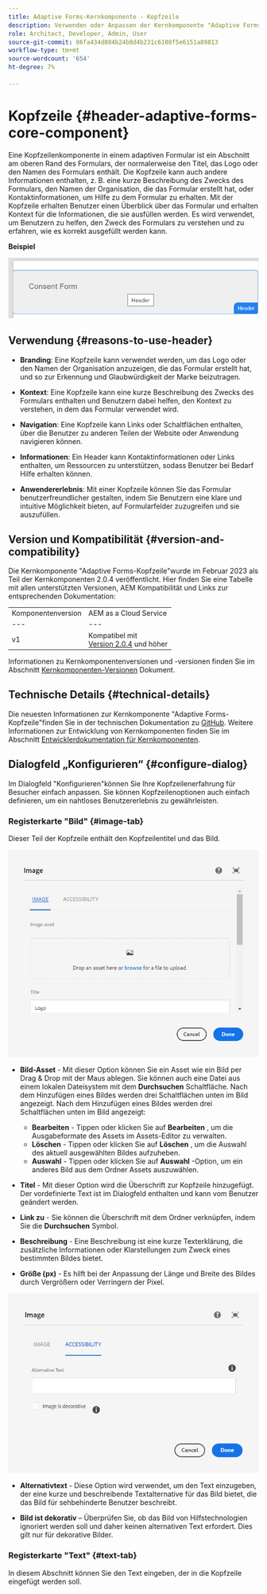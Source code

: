 ```yaml
---
title: Adaptive Forms-Kernkomponente - Kopfzeile
description: Verwenden oder Anpassen der Kernkomponente "Adaptive Forms-Kopfzeile".
role: Architect, Developer, Admin, User
source-git-commit: 86fa434d884b24b8d4b231c6108f5e6151a89813
workflow-type: tm+mt
source-wordcount: '654'
ht-degree: 7%

---
```



# Kopfzeile {#header-adaptive-forms-core-component}

Eine Kopfzeilenkomponente in einem adaptiven Formular ist ein Abschnitt am oberen Rand des Formulars, der normalerweise den Titel, das Logo oder den Namen des Formulars enthält. Die Kopfzeile kann auch andere Informationen enthalten, z. B. eine kurze Beschreibung des Zwecks des Formulars, den Namen der Organisation, die das Formular erstellt hat, oder Kontaktinformationen, um Hilfe zu dem Formular zu erhalten. Mit der Kopfzeile erhalten Benutzer einen Überblick über das Formular und erhalten Kontext für die Informationen, die sie ausfüllen werden. Es wird verwendet, um Benutzern zu helfen, den Zweck des Formulars zu verstehen und zu erfahren, wie es korrekt ausgefüllt werden kann.

**Beispiel**

![](/help/adaptive-forms/assets/header.png)

## Verwendung {#reasons-to-use-header}

* **Branding**: Eine Kopfzeile kann verwendet werden, um das Logo oder den Namen der Organisation anzuzeigen, die das Formular erstellt hat, und so zur Erkennung und Glaubwürdigkeit der Marke beizutragen.

* **Kontext**: Eine Kopfzeile kann eine kurze Beschreibung des Zwecks des Formulars enthalten und Benutzern dabei helfen, den Kontext zu verstehen, in dem das Formular verwendet wird.

* **Navigation**: Eine Kopfzeile kann Links oder Schaltflächen enthalten, über die Benutzer zu anderen Teilen der Website oder Anwendung navigieren können.

* **Informationen**: Ein Header kann Kontaktinformationen oder Links enthalten, um Ressourcen zu unterstützen, sodass Benutzer bei Bedarf Hilfe erhalten können.

* **Anwendererlebnis**: Mit einer Kopfzeile können Sie das Formular benutzerfreundlicher gestalten, indem Sie Benutzern eine klare und intuitive Möglichkeit bieten, auf Formularfelder zuzugreifen und sie auszufüllen.

## Version und Kompatibilität {#version-and-compatibility}

Die Kernkomponente &quot;Adaptive Forms-Kopfzeile&quot;wurde im Februar 2023 als Teil der Kernkomponenten 2.0.4 veröffentlicht. Hier finden Sie eine Tabelle mit allen unterstützten Versionen, AEM Kompatibilität und Links zur entsprechenden Dokumentation:

|  |  |
|---|---|
| Komponentenversion | AEM as a Cloud Service |
| --- | --- |
| v1 | Kompatibel mit<br>[Version 2.0.4](/help/versions.md) und höher | Kompatibel | Kompatibel |
Informationen zu Kernkomponentenversionen und -versionen finden Sie im Abschnitt [Kernkomponenten-Versionen](/help/versions.md) Dokument.


<!-- ## Sample Component Output {#sample-component-output}

To experience the Accordion Component as well as see examples of its configuration options as well as HTML and JSON output, visit the [Component Library](https://adobe.com/go/aem_cmp_library_accordion). -->


## Technische Details {#technical-details}

Die neuesten Informationen zur Kernkomponente &quot;Adaptive Forms-Kopfzeile&quot;finden Sie in der technischen Dokumentation zu [GitHub](https://github.com/adobe/aem-core-forms-components/tree/master/ui.af.apps/src/main/content/jcr_root/apps/core/fd/components/form/pageheader/v1/pageheader). Weitere Informationen zur Entwicklung von Kernkomponenten finden Sie im Abschnitt [Entwicklerdokumentation für Kernkomponenten](/help/developing/overview.md).

## Dialogfeld „Konfigurieren“ {#configure-dialog}

Im Dialogfeld &quot;Konfigurieren&quot;können Sie Ihre Kopfzeilenerfahrung für Besucher einfach anpassen. Sie können Kopfzeilenoptionen auch einfach definieren, um ein nahtloses Benutzererlebnis zu gewährleisten.

### Registerkarte &quot;Bild&quot; {#image-tab}

Dieser Teil der Kopfzeile enthält den Kopfzeilentitel und das Bild.

![ImageTab](/help/adaptive-forms/assets/header_image.png)

* **Bild-Asset** - Mit dieser Option können Sie ein Asset wie ein Bild per Drag &amp; Drop mit der Maus ablegen. Sie können auch eine Datei aus einem lokalen Dateisystem mit dem **Durchsuchen** Schaltfläche. Nach dem Hinzufügen eines Bildes werden drei Schaltflächen unten im Bild angezeigt. Nach dem Hinzufügen eines Bildes werden drei Schaltflächen unten im Bild angezeigt:
   * **Bearbeiten** - Tippen oder klicken Sie auf **Bearbeiten** , um die Ausgabeformate des Assets im Assets-Editor zu verwalten.
   * **Löschen** - Tippen oder klicken Sie auf **Löschen** , um die Auswahl des aktuell ausgewählten Bildes aufzuheben.
   * **Auswahl** - Tippen oder klicken Sie auf **Auswahl**  -Option, um ein anderes Bild aus dem Ordner Assets auszuwählen.

* **Titel** - Mit dieser Option wird die Überschrift zur Kopfzeile hinzugefügt. Der vordefinierte Text ist im Dialogfeld enthalten und kann vom Benutzer geändert werden.
* **Link zu** - Sie können die Überschrift mit dem Ordner verknüpfen, indem Sie die **Durchsuchen** Symbol.
* **Beschreibung** - Eine Beschreibung ist eine kurze Texterklärung, die zusätzliche Informationen oder Klarstellungen zum Zweck eines bestimmten Bildes bietet.
* **Größe (px)** - Es hilft bei der Anpassung der Länge und Breite des Bildes durch Vergrößern oder Verringern der Pixel.

![Registerkarte &quot;Barrierefreiheit&quot;](/help/adaptive-forms/assets/header_accessibility.png)

* **Alternativtext** - Diese Option wird verwendet, um den Text einzugeben, der eine kurze und beschreibende Textalternative für das Bild bietet, die das Bild für sehbehinderte Benutzer beschreibt.

* **Bild ist dekorativ** – Überprüfen Sie, ob das Bild von Hilfstechnologien ignoriert werden soll und daher keinen alternativen Text erfordert. Dies gilt nur für dekorative Bilder.

### Registerkarte &quot;Text&quot; {#text-tab}

In diesem Abschnitt können Sie den Text eingeben, der in die Kopfzeile eingefügt werden soll.



